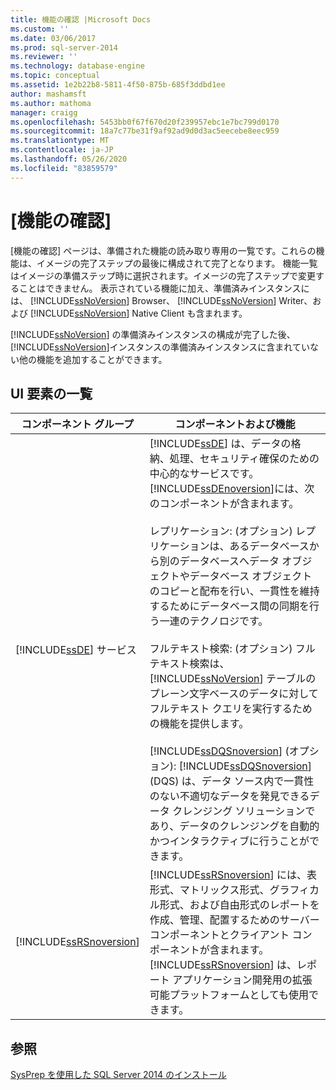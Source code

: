 ```yaml
---
title: 機能の確認 |Microsoft Docs
ms.custom: ''
ms.date: 03/06/2017
ms.prod: sql-server-2014
ms.reviewer: ''
ms.technology: database-engine
ms.topic: conceptual
ms.assetid: 1e2b22b8-5811-4f50-875b-685f3ddbd1ee
author: mashamsft
ms.author: mathoma
manager: craigg
ms.openlocfilehash: 5453bb0f67f670d20f239957ebc1e7bc799d0170
ms.sourcegitcommit: 18a7c77be31f9af92ad9d0d3ac5eecebe8eec959
ms.translationtype: MT
ms.contentlocale: ja-JP
ms.lasthandoff: 05/26/2020
ms.locfileid: "83859579"
---
```

# <a name="feature-review"></a>[機能の確認]
  [機能の確認] ページは、準備された機能の読み取り専用の一覧です。これらの機能は、イメージの完了ステップの最後に構成されて完了となります。 機能一覧はイメージの準備ステップ時に選択されます。イメージの完了ステップで変更することはできません。 表示されている機能に加え、準備済みインスタンスには、 [!INCLUDE[ssNoVersion](../../includes/ssnoversion-md.md)] Browser、 [!INCLUDE[ssNoVersion](../../includes/ssnoversion-md.md)] Writer、および [!INCLUDE[ssNoVersion](../../includes/ssnoversion-md.md)] Native Client も含まれます。  
  
 [!INCLUDE[ssNoVersion](../../includes/ssnoversion-md.md)] の準備済みインスタンスの構成が完了した後、 [!INCLUDE[ssNoVersion](../../includes/ssnoversion-md.md)]インスタンスの準備済みインスタンスに含まれていない他の機能を追加することができます。  
  
## <a name="ui-element-list"></a>UI 要素の一覧  
  
|コンポーネント グループ|コンポーネントおよび機能|  
|---------------------|-----------------------------|  
|[!INCLUDE[ssDE](../../includes/ssde-md.md)] サービス|[!INCLUDE[ssDE](../../includes/ssde-md.md)] は、データの格納、処理、セキュリティ確保のための中心的なサービスです。 [!INCLUDE[ssDEnoversion](../../includes/ssdenoversion-md.md)]には、次のコンポーネントが含まれます。<br /><br /> レプリケーション: (オプション) レプリケーションは、あるデータベースから別のデータベースへデータ オブジェクトやデータベース オブジェクトのコピーと配布を行い、一貫性を維持するためにデータベース間の同期を行う一連のテクノロジです。<br /><br /> フルテキスト検索: (オプション) フルテキスト検索は、 [!INCLUDE[ssNoVersion](../../includes/ssnoversion-md.md)] テーブルのプレーン文字ベースのデータに対してフルテキスト クエリを実行するための機能を提供します。<br /><br /> [!INCLUDE[ssDQSnoversion](../../includes/ssdqsnoversion-md.md)] (オプション): [!INCLUDE[ssDQSnoversion](../../includes/ssdqsnoversion-md.md)] (DQS) は、データ ソース内で一貫性のない不適切なデータを発見できるデータ クレンジング ソリューションであり、データのクレンジングを自動的かつインタラクティブに行うことができます。|  
|[!INCLUDE[ssRSnoversion](../../includes/ssrsnoversion-md.md)]|[!INCLUDE[ssRSnoversion](../../includes/ssrsnoversion-md.md)] には、表形式、マトリックス形式、グラフィカル形式、および自由形式のレポートを作成、管理、配置するためのサーバー コンポーネントとクライアント コンポーネントが含まれます。 [!INCLUDE[ssRSnoversion](../../includes/ssrsnoversion-md.md)] は、レポート アプリケーション開発用の拡張可能プラットフォームとしても使用できます。|  
  
## <a name="see-also"></a>参照  
 [SysPrep を使用した SQL Server 2014 のインストール](../../database-engine/install-windows/install-sql-server-using-sysprep.md)  
  
  
